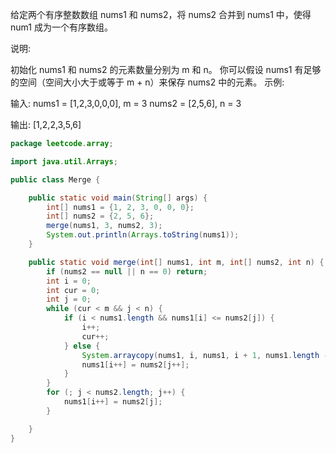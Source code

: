 给定两个有序整数数组 nums1 和 nums2，将 nums2 合并到 nums1 中，使得 num1 成为一个有序数组。

说明:

初始化 nums1 和 nums2 的元素数量分别为 m 和 n。
你可以假设 nums1 有足够的空间（空间大小大于或等于 m + n）来保存 nums2 中的元素。
示例:

输入:
nums1 = [1,2,3,0,0,0], m = 3
nums2 = [2,5,6],       n = 3

输出: [1,2,2,3,5,6]

```java
package leetcode.array;

import java.util.Arrays;

public class Merge {

    public static void main(String[] args) {
        int[] nums1 = {1, 2, 3, 0, 0, 0};
        int[] nums2 = {2, 5, 6};
        merge(nums1, 3, nums2, 3);
        System.out.println(Arrays.toString(nums1));
    }

    public static void merge(int[] nums1, int m, int[] nums2, int n) {
        if (nums2 == null || n == 0) return;
        int i = 0;
        int cur = 0;
        int j = 0;
        while (cur < m && j < n) {
            if (i < nums1.length && nums1[i] <= nums2[j]) {
                i++;
                cur++;
            } else {
                System.arraycopy(nums1, i, nums1, i + 1, nums1.length - i - 1);
                nums1[i++] = nums2[j++];
            }
        }
        for (; j < nums2.length; j++) {
            nums1[i++] = nums2[j];
        }

    }
}
```

